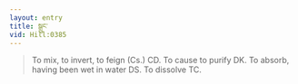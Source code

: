 ```yaml
---
layout: entry
title: སྒྲུང་
vid: Hill:0385
---
```

> To mix, to invert, to feign (Cs.) CD. To cause to purify DK. To absorb, having been wet in water DS. To dissolve TC.
